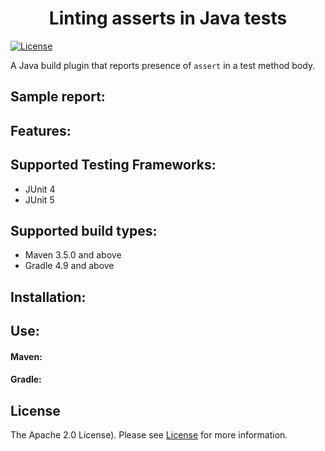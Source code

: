 <h1 align="center">Linting asserts in Java tests</h1>


[![License](https://img.shields.io/badge/license-Apache%202.0-blue.svg)](https://choosealicense.com/licenses/apache-2.0/)

A Java build plugin that reports presence of `assert` in a test method body. 


## Sample report:


## Features:


## Supported Testing Frameworks:
- JUnit 4
- JUnit 5

## Supported build types:
- Maven 3.5.0 and above
- Gradle 4.9 and above

## Installation:


## Use:
#### Maven: 
#### Gradle:


## License

The Apache 2.0 License). Please see [License](https://choosealicense.com/licenses/apache-2.0/) for more information.

